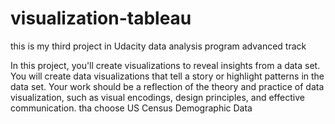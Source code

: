 # visualization-tableau
this is my third project in Udacity data analysis program advanced track 

In this project, you'll create visualizations to reveal insights from a data set. You will create data visualizations that tell a story or highlight patterns in the data set. Your work should be a reflection of the theory and practice of data visualization, such as visual encodings, design principles, and effective communication.
tha choose US Census Demographic Data
